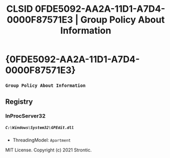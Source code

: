 ﻿---
title: "CLSID 0FDE5092-AA2A-11D1-A7D4-0000F87571E3 | Group Policy About Information"
excerpt: What is COM-Object CLSID 0FDE5092-AA2A-11D1-A7D4-0000F87571E3?
---

# {0FDE5092-AA2A-11D1-A7D4-0000F87571E3}

### `Group Policy About Information`

## Registry


### InProcServer32

##### `C:\Windows\System32\GPEdit.dll`
* ThreadingModel: `Apartment`

MIT License. Copyright (c) 2021 Strontic.


